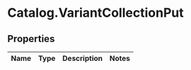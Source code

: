 # Catalog.VariantCollectionPut

## Properties
Name | Type | Description | Notes
------------ | ------------- | ------------- | -------------
